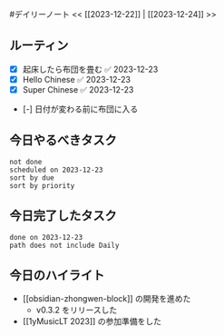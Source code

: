 #デイリーノート
<< [[2023-12-22]] | [[2023-12-24]] >>
## ルーティン
- [x] 起床したら布団を畳む ✅ 2023-12-23
- [x] Hello Chinese ✅ 2023-12-23
- [x] Super Chinese ✅ 2023-12-23
- [-] 日付が変わる前に布団に入る
## 今日やるべきタスク
```tasks
not done
scheduled on 2023-12-23
sort by due
sort by priority
```
## 今日完了したタスク
```tasks
done on 2023-12-23
path does not include Daily
```
## 今日のハイライト
- [[obsidian-zhongwen-block]] の開発を進めた
	- v0.3.2 をリリースした
- [[1yMusicLT 2023]] の参加準備をした

